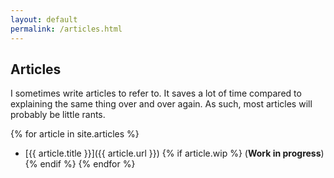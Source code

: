 ```yaml
---
layout: default
permalink: /articles.html
---
```


## Articles
I sometimes write articles to refer to. It saves a lot of time compared to
explaining the same thing over and over again. As such, most articles will
probably be little rants.

{% for article in site.articles %}
* [{{ article.title }}]({{ article.url }}) {% if article.wip %} (**Work in progress**) {% endif %}
{% endfor %}
